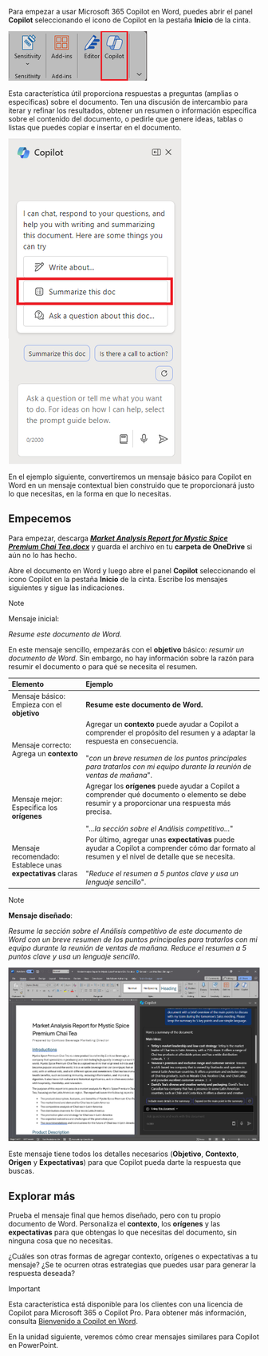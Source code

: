 
Para empezar a usar Microsoft 365 Copilot en Word, puedes abrir el panel **Copilot** seleccionando el icono de Copilot en la pestaña **Inicio** de la cinta. 

![Captura de pantalla del icono Copilot en la cinta de Word.](../media/copilot-ribbon-word.png)

Esta característica útil proporciona respuestas a preguntas (amplias o específicas) sobre el documento. Ten una discusión de intercambio para iterar y refinar los resultados, obtener un resumen o información específica sobre el contenido del documento, o pedirle que genere ideas, tablas o listas que puedes copiar e insertar en el documento.

![Captura de pantalla del panel Copilot en Word al abrirse por primera vez.](../media/copilot-pane-word.png)

En el ejemplo siguiente, convertiremos un mensaje básico para Copilot en Word en un mensaje contextual bien construido que te proporcionará justo lo que necesitas, en la forma en que lo necesitas.

## Empecemos

Para empezar, descarga **_[Market Analysis Report for Mystic Spice Premium Chai Tea.docx](https://go.microsoft.com/fwlink/?linkid=2268826)_** y guarda el archivo en tu **carpeta de OneDrive** si aún no lo has hecho.

Abre el documento en Word y luego abre el panel **Copilot** seleccionando el icono Copilot en la pestaña **Inicio** de la cinta. Escribe los mensajes siguientes y sigue las indicaciones.

> [!NOTE]
> Mensaje inicial:
>
> _Resume este documento de Word._

En este mensaje sencillo, empezarás con el **objetivo** básico: _resumir un documento de Word._ Sin embargo, no hay información sobre la razón para resumir el documento o para qué se necesita el resumen.

| Elemento | Ejemplo |
| :------ | :------- |
| Mensaje básico: <br>Empieza con el **objetivo** | **Resume este documento de Word.** |
| Mensaje correcto: <br>Agrega un **contexto** | Agregar un **contexto** puede ayudar a Copilot a comprender el propósito del resumen y a adaptar la respuesta en consecuencia.<br><br>"_con un breve resumen de los puntos principales para tratarlos con mi equipo durante la reunión de ventas de mañana_". |
| Mensaje mejor: <br>Especifica los **orígenes** | Agregar los **orígenes** puede ayudar a Copilot a comprender qué documento o elemento se debe resumir y a proporcionar una respuesta más precisa.<br><br>"_...la sección sobre el Análisis competitivo..._" |
| Mensaje recomendado: <br>Establece unas **expectativas** claras | Por último, agregar unas **expectativas** puede ayudar a Copilot a comprender cómo dar formato al resumen y el nivel de detalle que se necesita.<br><br>"_Reduce el resumen a 5 puntos clave y usa un lenguaje sencillo_". |

> [!NOTE]
> **Mensaje diseñado**:
>
> _Resume la sección sobre el Análisis competitivo de este documento de Word con un breve resumen de los puntos principales para tratarlos con mi equipo durante la reunión de ventas de mañana. Reduce el resumen a 5 puntos clave y usa un lenguaje sencillo._

[![Captura de pantalla de los resultados del mensaje diseñado en el documento de ejemplo con Copilot en Word.](../media/copilot-summarize-results-word.png)](../media/copilot-summarize-results-word.png#lightbox)

Este mensaje tiene todos los detalles necesarios (**Objetivo**, **Contexto**, **Origen** y **Expectativas**) para que Copilot pueda darte la respuesta que buscas. 

## Explorar más

Prueba el mensaje final que hemos diseñado, pero con tu propio documento de Word. Personaliza el **contexto**, los **orígenes** y las **expectativas** para que obtengas lo que necesitas del documento, sin ninguna cosa que no necesitas.

¿Cuáles son otras formas de agregar contexto, orígenes o expectativas a tu mensaje? ¿Se te ocurren otras estrategias que puedes usar para generar la respuesta deseada?

> [!IMPORTANT]
> Esta característica está disponible para los clientes con una licencia de Copilot para Microsoft 365 o Copilot Pro. Para obtener más información, consulta [Bienvenido a Copilot en Word](https://support.microsoft.com/en-us/office/welcome-to-copilot-in-word-2135e85f-a467-463b-b2f0-c51a46d625d1).

En la unidad siguiente, veremos cómo crear mensajes similares para Copilot en PowerPoint.